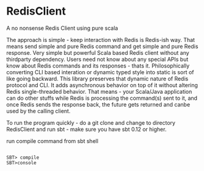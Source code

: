 RedisClient
===========

A no nonsense Redis Client using pure scala


The approach is simple - keep interaction with Redis is Redis-ish way. That means send simple and pure Redis command
and get simple and pure Redis response. Very simple but powerful Scala based Redis client without any thirdparty 
dependency. Users need not know about any special APIs but know about Redis commands and its responses - thats it. 
Philosophically converting CLI based interation or dynamic typed style into static is sort of like going backward. 
This library preserves that dynamic nature of Redis protocol and CLI. It adds asynchronous behavior on top of it without altering Redis single-threaded behavior. That means - your Scala/Java application can do other stuffs while Redis is processing the command(s) sent to it, and once Redis sends the response back, the future gets returned and canbe used by the calling client.

To run the program quickly - do a git clone and change to directory RedisClient and run sbt - make sure you have sbt 0.12 or higher.

run compile command from sbt shell

<code>
SBT> compile
SBT>console
</code>
